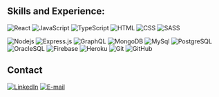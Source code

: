 ## Skills and Experience:

![ React](https://img.shields.io/badge/-React-black?style=flat-square&logo=react&color=0d1116)
![ JavaScript](https://img.shields.io/badge/-JavaScript-black?style=flat-square&logo=javascript&color=0d1116)
![ TypeScript](https://img.shields.io/badge/-TypeScript-black?style=flat-square&logo=typescript&color=0d1116)
![HTML](https://img.shields.io/badge/-HTML-black?style=flat-square&logo=html5&color=0d1116)
![CSS](https://img.shields.io/badge/-CSS-black?style=flat-square&logo=css3&logoColor=blue&color=0d1116)
![SASS](https://img.shields.io/badge/-SASS-black?style=flat-square&logo=sass&color=0d1116)


![Nodejs](https://img.shields.io/badge/-Nodejs-black?style=flat-square&logo=Node.js&color=0d1116)
![Express.js](https://img.shields.io/badge/-Express-black?style=flat-square&logo=express&color=0d1116)
![GraphQL](https://img.shields.io/badge/-GraphQL-black?style=flat-square&logo=graphql&color=0d1116)
![MongoDB](https://img.shields.io/badge/-MongoDB-black?style=flat-square&logo=mongodb&color=0d1116)
![MySql](https://img.shields.io/badge/-MySql-black?style=flat-square&logo=mysql&color=0d1116)
![PostgreSQL](https://img.shields.io/badge/-PostgreSQL-black?style=flat-square&logo=PostgreSQL&color=0d1116)
![OracleSQL](https://img.shields.io/badge/-OracleSQL-black?style=flat-square&logo=Oracle&color=0d1116)
![Firebase](https://img.shields.io/badge/-Firebase-black?style=flat-square&logo=Firebase&color=0d1116)
![Heroku](https://img.shields.io/badge/-Heroku-black?style=flat-square&logo=heroku&color=0d1116)
![Git](https://img.shields.io/badge/-Git-black?style=flat-square&logo=git&color=0d1116)
![GitHub](https://img.shields.io/badge/-GitHub-black?style=flat-square&logo=github&color=0d1116)

## Contact

[![LinkedIn](https://img.shields.io/badge/-LinkedIn-black?style=flat-square&logo=linkedin&color=0d1116&logoColor=0072b1)](https://www.linkedin.com/in/fuad-herac-a69311218/)
[![E-mail](https://img.shields.io/badge/-Mail-black?style=flat-square&logo=gmail&color=0d1116)](mailto:fuad.herac@gmail.com?subject=GitHub)
